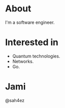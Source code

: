# About

I'm a software engineer.

# Interested in

- Quantum technologies.
- Networks.
- Go.

# Jami

@sah4ez

